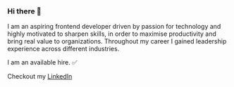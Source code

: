 ### Hi there 👋

I am an aspiring frontend developer driven by passion for technology and highly motivated to sharpen skills, in order to maximise productivity and bring real value to organizations. Throughout my career I gained leadership experience across different industries.

I am an available hire. :white_check_mark:

Checkout my [LinkedIn](https://www.linkedin.com/in/maciej-wojcinski/)
